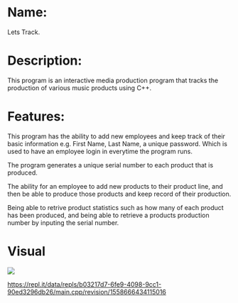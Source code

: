 # Name:
Lets Track.

# Description:
This program is an interactive media production program that tracks the production of various music products using C++.

# Features:
This program has the ability to add new employees and keep track of their basic information e.g. First Name, Last Name, a unique password. Which is used to have an employee login in everytime the program runs.

The program generates a unique serial number to each product that is produced.

The ability for an employee to add new products to their product line, and then be able to produce those products and keep record of their production.

Being able to retrive product statistics such as how many of each product has been produced, and being able to retrieve a products production number by inputing the serial number.

# Visual
![](2001cop.gif)


https://repl.it/data/repls/b03217d7-6fe9-4098-9cc1-90ed3296db26/main.cpp/revision/1558666434115016
